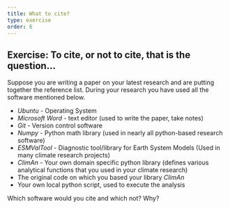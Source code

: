 ```yaml
---
title: What to cite?
type: exercise
order: 6
---
```


## Exercise: To cite, or not to cite, that is the question...
Suppose you are writing a paper on your latest research and are putting together the reference list. During your research you have used all the software mentioned below.

- _Ubuntu_ - Operating System
- _Microsoft Word_ - text editor (used to write the paper, take notes)
- _Git_ - Version control software
- _Numpy_ - Python math library (used in nearly all python-based research software)
- _ESMValTool_ - Diagnostic tool/library for Earth System Models (Used in many climate research projects)
- _ClimAn_ - Your own domain specific python library (defines various analytical functions that you used in your climate research)
- The original code on which you based your library _ClimAn_
- Your own local python script, used to execute the analysis

Which software would you cite and which not? Why?

